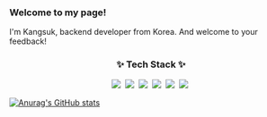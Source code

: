 ### Welcome to my page!

I'm Kangsuk, backend developer from Korea. And welcome to your feedback!

<h3 align="center">✨ Tech Stack ✨</h3>
<div align="center">
  <img src="https://img.shields.io/badge/Java-blue.svg?style=for-the-badge&logo=openjdk&logoColor=000000" />&nbsp
  <img src="https://img.shields.io/badge/Spring Boot-green.svg?style=for-the-badge&logo=springboot&logoColor=6DB33F" />&nbsp
  <img src="https://img.shields.io/badge/MySQL-blue.svg?style=for-the-badge&logo=mysql&logoColor=white" />&nbsp
  <img src="https://img.shields.io/badge/github-black.svg?style=for-the-badge&logo=github&logoColor=white" />&nbsp
  <img src="https://img.shields.io/badge/html5-red.svg?style=for-the-badge&logo=html5&logoColor=white" />&nbsp
  <img src="https://img.shields.io/badge/javascript-yellow.svg?style=for-the-badge&logo=javascript&logoColor=white" />&nbsp
</div>

[![Anurag's GitHub stats](https://github-readme-stats.vercel.app/api?username=SUPERK98)](https://github.com/SUPERK98/github-readme-statsa&count_private=true)
